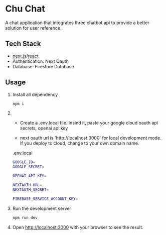 # Chu Chat

A chat application that integrates three chatbot api to provide a better solution for user reference.

## Tech Stack

- [next.js/react](https://nextjs.org/)
- Authentication: Next Oauth
- Database: Firestore Database

## Usage

1. Install all dependency

    ```bash
    npm i
    ```

2.
    - Create a .env.local file. Insind it, paste your google cloud oauth api secrets, openai api key

    - next oauth url is 'http://localhost:3000' for local development mode. If you deploy to cloud, change to your own domain name.

    .env.local

    ```bash
    GOOGLE_ID=
    GOOGLE_SECRET=

    OPENAI_API_KEY=

    NEXTAUTH_URL=
    NEXTAUTH_SECRET=

    FIREBASE_SERVICE_ACCOUNT_KEY=
    ```

3. Run the development server

    ```bash
    npm run dev
    ```

4. Open [http://localhost:3000](http://localhost:3000) with your browser to see the result.

